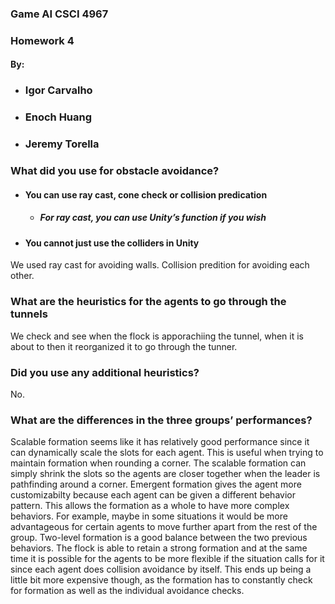 ### Game AI CSCI 4967 <br/>
### Homework 4<br/>
#### By:<br/>
+ ### Igor Carvalho<br/>
+ ### Enoch Huang<br/>
+ ### Jeremy Torella<br/>

### What did you use for obstacle avoidance?<br/>
+ #### You can use ray cast, cone check or collision predication<br/>
  + ##### For ray cast, you can use Unity’s function if you wish<br/>
+ #### You cannot just use the colliders in Unity<br/>
We used ray cast for avoiding walls. Collision predition for avoiding each other.<br/>
### What are the heuristics for the agents to go through the tunnels
We check and see when the flock is apporachiing the tunnel, when it is about to then it reorganized it to go through the tunner.<br/>
### Did you use any additional heuristics?
No.
### What are the differences in the three groups’ performances?
Scalable formation seems like it has relatively good performance since it can dynamically scale the slots for each agent. This is useful when trying to maintain formation when rounding a corner. The scalable formation can simply shrink the slots so the agents are closer together when the leader is pathfinding around a corner. Emergent formation gives the agent more customizabilty because each agent can be given a different behavior pattern. This allows the formation as a whole to have more complex behaviors. For example, maybe in some situations it would be more advantageous for certain agents to move further apart from the rest of the group. Two-level formation is a good balance between the two previous behaviors. The flock is able to retain a strong formation and at the same time it is possible for the agents to be more flexible if the situation calls for it since each agent does collision avoidance by itself. This ends up being a little bit more expensive though, as the formation has to constantly check for formation as well as the individual avoidance checks. 
